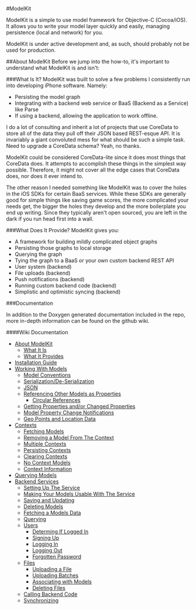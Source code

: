 #ModelKit

ModelKit is a simple to use model framework for Objective-C (Cocoa/iOS).  It allows you to write your model layer quickly and easily, managing persistence (local and network) for you.

ModelKit is under active development and, as such, should probably not be used for production.

##About ModelKit
Before we jump into the how-to, it's important to understand what ModelKit is and isn't:

###What Is It?
ModelKit was built to solve a few problems I consistently run into developing iPhone software.  Namely:

* Persisting the model graph
* Integrating with a backend web service or BaaS (Backend as a Service) like Parse
* If using a backend, allowing the application to work offline.

I do a lot of consulting and inherit a lot of projects that use CoreData to store all of the data they pull off their JSON based REST-esque API.  It is invariably a giant convoluted mess for what should be such a simple task.  Need to upgrade a CoreData schema?  Yeah, no thanks.

ModelKit could be considered CoreData-lite since it does most things that CoreData does.  It attempts to accomplish these things in the simplest way possible.  Therefore, it might not cover all the edge cases that CoreData does, nor does it ever intend to.

The other reason I needed something like ModelKit was to cover the holes in the iOS SDKs for certain BaaS services.  While these SDKs are generally good for simple things like saving game scores, the more complicated your needs get, the bigger the holes they develop and the more boilerplate you end up writing.  Since they typically aren't open sourced, you are left in the dark if you run head first into a wall.

###What Does It Provide?
ModelKit gives you:

* A framework for building mildly complicated object graphs
* Persisting those graphs to local storage
* Querying the graph
* Tying the graph to a BaaS or your own custom backend REST API
* User system (backend)
* File uploads (backend)
* Push notifications (backend)
* Running custom backend code (backend)
* Simplistic and optimistic syncing (backend)

###Documentation

In addition to the Doxygen generated documentation included in the repo, more in-depth information can be found on the github wiki.

####Wiki Documentation
* [About ModelKit](https://github.com/jawngee/ModelKit/wiki/About-ModelKit)
  * [What It Is](https://github.com/jawngee/ModelKit/wiki/About-ModelKit#wiki-What)
  * [What It Provides](https://github.com/jawngee/ModelKit/wiki/About-ModelKit#wiki-Provides)
* [Installation Guide](https://github.com/jawngee/ModelKit/wiki/Installation-Guide)
* [Working With Models](https://github.com/jawngee/ModelKit/wiki/Working-With-Models)
	* [Model Conventions](https://github.com/jawngee/ModelKit/wiki/Working-With-Models#wiki-Conventions)
	* [Serialization/De-Serialization](https://github.com/jawngee/ModelKit/wiki/Working-With-Models#wiki-Serialization)
	* [JSON](https://github.com/jawngee/ModelKit/wiki/Working-With-Models#wiki-JSON)
	* [Referencing Other Models as Properties](https://github.com/jawngee/ModelKit/wiki/Working-With-Models#wiki-Referencing)
		* [Circular References](https://github.com/jawngee/ModelKit/wiki/Working-With-Models#wiki-Circular)
	* [Getting Properties and/or Changed Properties](https://github.com/jawngee/ModelKit/wiki/Working-With-Models#wiki-Properties)
	* [Model Property Change Notifications](https://github.com/jawngee/ModelKit/wiki/Working-With-Models#wiki-Changes)
	* [Geo Points and Location Data](https://github.com/jawngee/ModelKit/wiki/Working-With-Models#wiki-GeoPoints)
* [Contexts](https://github.com/jawngee/ModelKit/wiki/Contexts)
	* [Fetching Models](https://github.com/jawngee/ModelKit/wiki/Contexts#wiki-Fetching)
	* [Removing a Model From The Context](https://github.com/jawngee/ModelKit/wiki/Contexts#wiki-Removing)
	* [Multiple Contexts](https://github.com/jawngee/ModelKit/wiki/Contexts#wiki-Multiple)
	* [Persisting Contexts](https://github.com/jawngee/ModelKit/wiki/Contexts#wiki-Persisting)
	* [Clearing Contexts](https://github.com/jawngee/ModelKit/wiki/Contexts#wiki-Clearing)
	* [No Context Models](https://github.com/jawngee/ModelKit/wiki/Contexts#wiki-NoContext)
	* [Context Information](https://github.com/jawngee/ModelKit/wiki/Contexts#wiki-Information)
* [Querying Models](https://github.com/jawngee/ModelKit/wiki/Querying-Models)
* [Backend Services](https://github.com/jawngee/ModelKit/wiki/Backend-Services)
	* [Setting Up The Service](https://github.com/jawngee/ModelKit/wiki/Backend-Services#wiki-Setup)
	* [Making Your Models Usable With The Service](https://github.com/jawngee/ModelKit/wiki/Backend-Services#wiki-Setup)
	* [Saving and Updating](https://github.com/jawngee/ModelKit/wiki/Backend-Services#wiki-Saving)
	* [Deleting Models](https://github.com/jawngee/ModelKit/wiki/Backend-Services#wiki-Deleting)
	* [Fetching a Models Data](https://github.com/jawngee/ModelKit/wiki/Backend-Services#wiki-Fetching)
	* [Querying](https://github.com/jawngee/ModelKit/wiki/Backend-Services#wiki-Querying)
	* [Users](https://github.com/jawngee/ModelKit/wiki/Backend-Services#wiki-Users)
		* [Determing If Logged In](https://github.com/jawngee/ModelKit/wiki/Backend-Services#wiki-LoggedIn)
		* [Signing Up](https://github.com/jawngee/ModelKit/wiki/Backend-Services#wiki-SignUp)
		* [Logging In](https://github.com/jawngee/ModelKit/wiki/Backend-Services#wiki-LoggingIn)
		* [Logging Out](https://github.com/jawngee/ModelKit/wiki/Backend-Services#wiki-LoggingOut)
		* [Forgotten Password](https://github.com/jawngee/ModelKit/wiki/Backend-Services#wiki-ForgotPassword)
	* [Files](https://github.com/jawngee/ModelKit/wiki/Backend-Services#wiki-Files)
		* [Uploading a File](https://github.com/jawngee/ModelKit/wiki/Backend-Services#wiki-Uploading)
		* [Uploading Batches](https://github.com/jawngee/ModelKit/wiki/Backend-Services#wiki-Batches)
		* [Associating with Models](https://github.com/jawngee/ModelKit/wiki/Backend-Services#wiki-AssociatingFiles)
		* [Deleting Files](https://github.com/jawngee/ModelKit/wiki/Backend-Services#wiki-DeletingFiles)
	* [Calling Backend Code](https://github.com/jawngee/ModelKit/wiki/Backend-Services#wiki-BackendCode)
	* [Synchronizing](https://github.com/jawngee/ModelKit/wiki/Backend-Services#wiki-Syncing)
